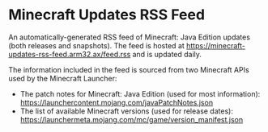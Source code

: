 # Minecraft Updates RSS Feed

An automatically-generated RSS feed of Minecraft: Java Edition updates (both
releases and snapshots). The feed is hosted at
<https://minecraft-updates-rss-feed.arm32.ax/feed.rss> and is updated daily.

The information included in the feed is sourced from two Minecraft APIs used by
the Minecraft Launcher:

  - The patch notes for Minecraft: Java Edition (used for most information):
    <https://launchercontent.mojang.com/javaPatchNotes.json>
  - The list of available Minecraft versions (used for release dates):
    <https://launchermeta.mojang.com/mc/game/version_manifest.json>
